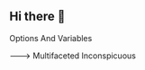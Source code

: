 ## Hi there 👋

<!--
**Thomasjbeavan/Thomasjbeavan** is a ✨ _special_ ✨ repository because its `README.md` (this file) appears on your GitHub profile.

Here are some ideas to get you started:

- 🔭 I’m currently working on projects that have worked in the past 
- 🌱 I’m currently learning the skills to be more creative 
- 👯 I’m looking to collaborate on the many aspects of building one’s moral character representations
- 🤔 I’m looking for help with all areas passively to find the finish 
- 💬 Ask me about change of thought 
- 📫 How to reach me:
- 😄 Pronouns: ...
- ⚡ Fun fact: ...
--> Options And Variables
---> Multifaceted Inconspicuous 
